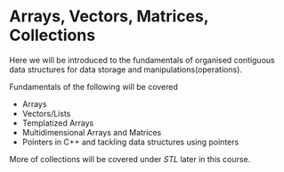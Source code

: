 # Arrays, Vectors, Matrices, Collections

Here we will be introduced to the fundamentals of organised contiguous data structures for data storage and manipulations(operations).

Fundamentals of the following will be covered
- Arrays
- Vectors/Lists
- Templatized Arrays
- Multidimensional Arrays and Matrices
- Pointers in C++ and tackling data structures using pointers

More of collections will be covered under *STL* later in this course.
